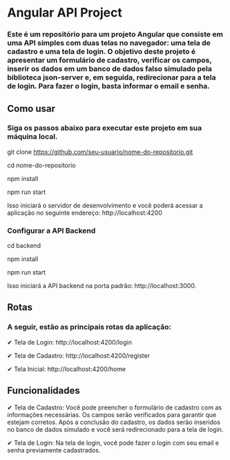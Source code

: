 # Angular API Project

### Este é um repositório para um projeto Angular que consiste em uma API simples com duas telas no navegador: uma tela de cadastro e uma tela de login. O objetivo deste projeto é apresentar um formulário de cadastro, verificar os campos, inserir os dados em um banco de dados falso simulado pela biblioteca json-server e, em seguida, redirecionar para a tela de login. Para fazer o login, basta informar o email e senha.

## Como usar
### Siga os passos abaixo para executar este projeto em sua máquina local.

git clone https://github.com/seu-usuario/nome-do-repositorio.git

cd nome-do-repositorio

npm install

npm run start

Isso iniciará o servidor de desenvolvimento e você poderá acessar a aplicação no seguinte endereço: http://localhost:4200

### Configurar a API Backend

cd backend

npm install

npm run start

Isso iniciará a API backend na porta padrão: http://localhost:3000.

## Rotas
### A seguir, estão as principais rotas da aplicação:

✔ Tela de Login: http://localhost:4200/login

✔ Tela de Cadastro: http://localhost:4200/register

✔ Tela Inicial: http://localhost:4200/home

## Funcionalidades

✔  Tela de Cadastro: Você pode preencher o formulário de cadastro com as informações necessárias. Os campos serão verificados para garantir que estejam corretos. Após a conclusão do cadastro, os dados serão inseridos no banco de dados simulado e você será redirecionado para a tela de login.

✔  Tela de Login: Na tela de login, você pode fazer o login com seu email e senha previamente cadastrados.

